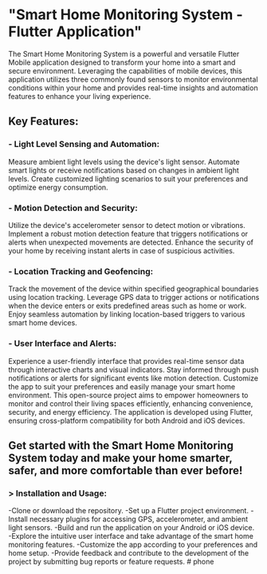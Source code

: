 # "Smart Home Monitoring System - Flutter Application"

The Smart Home Monitoring System is a powerful and versatile Flutter Mobile application designed to transform your home into a smart and secure environment. Leveraging the capabilities of mobile devices, this application utilizes three commonly found sensors to monitor environmental conditions within your home and provides real-time insights and automation features to enhance your living experience.

## Key Features:

### - Light Level Sensing and Automation:
Measure ambient light levels using the device's light sensor.
Automate smart lights or receive notifications based on changes in ambient light levels.
Create customized lighting scenarios to suit your preferences and optimize energy consumption.

### - Motion Detection and Security:
Utilize the device's accelerometer sensor to detect motion or vibrations.
Implement a robust motion detection feature that triggers notifications or alerts when unexpected movements are detected.
Enhance the security of your home by receiving instant alerts in case of suspicious activities.

### - Location Tracking and Geofencing:
Track the movement of the device within specified geographical boundaries using location tracking.
Leverage GPS data to trigger actions or notifications when the device enters or exits predefined areas such as home or work.
Enjoy seamless automation by linking location-based triggers to various smart home devices.

### - User Interface and Alerts:
Experience a user-friendly interface that provides real-time sensor data through interactive charts and visual indicators.
Stay informed through push notifications or alerts for significant events like motion detection.
Customize the app to suit your preferences and easily manage your smart home environment.
This open-source project aims to empower homeowners to monitor and control their living spaces efficiently, enhancing convenience, security, and energy efficiency. The application is developed using Flutter, ensuring cross-platform compatibility for both Android and iOS devices.

## Get started with the Smart Home Monitoring System today and make your home smarter, safer, and more comfortable than ever before!

### > Installation and Usage:
-Clone or download the repository.
-Set up a Flutter project environment.
-Install necessary plugins for accessing GPS, accelerometer, and ambient light sensors.
-Build and run the application on your Android or iOS device.
-Explore the intuitive user interface and take advantage of the smart home monitoring features.
-Customize the app according to your preferences and home setup.
-Provide feedback and contribute to the development of the project by submitting bug reports or feature requests.
#   p h o n e  
 